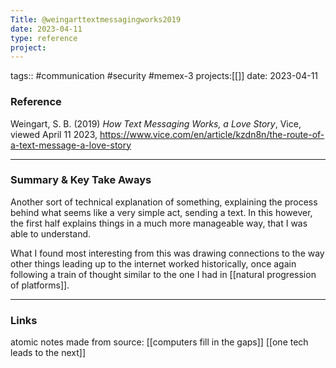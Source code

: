 ```yaml
---
Title: @weingarttextmessagingworks2019
date: 2023-04-11
type: reference
project:
---
```


tags:: #communication #security #memex-3 
projects:[[]]
date: 2023-04-11

### Reference 

Weingart, S. B. (2019) *How Text Messaging Works, a Love Story*, Vice, viewed April 11 2023, https://www.vice.com/en/article/kzdn8n/the-route-of-a-text-message-a-love-story

---

### Summary & Key Take Aways

Another sort of technical explanation of something, explaining the process behind what seems like a very simple act, sending a text. In this however, the first half explains things in a much more manageable way, that I was able to understand. 

What I found most interesting from this was drawing connections to the way other things leading up to the internet worked historically, once again following a train of thought similar to the one I had in [[natural progression of platforms]]. 

--- 

### Links
atomic notes made from source:
[[computers fill in the gaps]]
[[one tech leads to the next]]